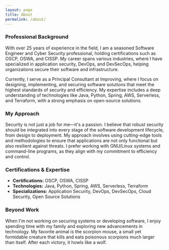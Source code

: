 ```yaml
---
layout: page
title: About
permalink: /about/
---
```


### Professional Background

With over 25 years of experience in the field, I am a seasoned Software Engineer and Cyber Security professional, holding certifications such as OSCP, OSWA, and CISSP. My career spans various industries, where I have specialized in application security, DevOps, and DevSecOps, helping organizations secure their software and infrastructure.

Currently, I serve as a Principal Consultant at Improving, where I focus on designing, implementing, and securing software solutions that meet the highest standards of security and efficiency. My expertise includes a deep understanding of technologies like Java, Python, Spring, AWS, Serverless, and Terraform, with a strong emphasis on open-source solutions.

### My Approach

Security is not just a job for me—it's a passion. I believe that robust security should be integrated into every stage of the software development lifecycle, from design to deployment. My approach involves using cutting-edge tools and methodologies to ensure that applications are not only functional but also resilient against threats. I prefer working with GNU/Linux systems and command-line programs, as they align with my commitment to efficiency and control.

### Certifications & Expertise

- **Certifications:** OSCP, OSWA, CISSP
- **Technologies:** Java, Python, Spring, AWS, Serverless, Terraform
- **Specializations:** Application Security, DevOps, DevSecOps, Cloud Security, Open Source Solutions

### Beyond Work

When I'm not working on securing systems or developing software, I enjoy spending time with my family and exploring new advancements in technology. My favorite animal is the scorpion mouse, a small yet formidable creature that kills and eats poisonous scorpions much larger than itself. After each victory, it howls like a wolf.
